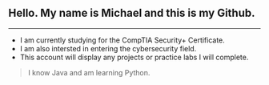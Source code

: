 ## Hello. My name is Michael and this is my Github.
__________________________________________________
- I am currently studying for the CompTIA Security+ Certificate.
- I am also intersted in entering the cybersecurity field.
- This account will display any projects or practice labs I will complete.

>I know Java and am learning Python.
<!---
MichaelJbyte/MichaelJbyte is a ✨ special ✨ repository because its `README.md` (this file) appears on your GitHub profile.
You can click the Preview link to take a look at your changes.
--->
